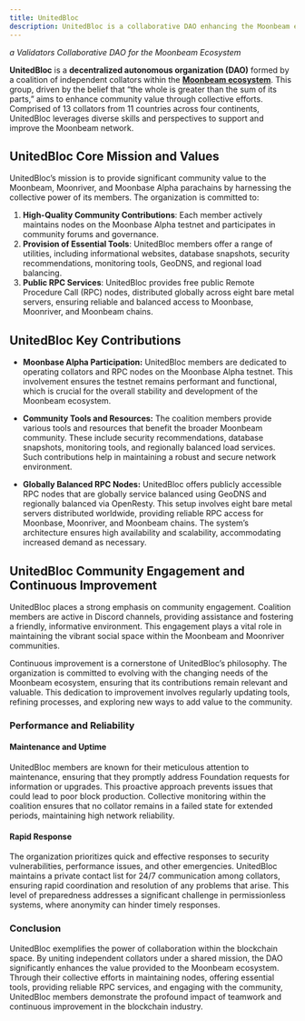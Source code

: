 ```yaml
---
title: UnitedBloc
description: UnitedBloc is a collaborative DAO enhancing the Moonbeam ecosystem with tools, community engagement, and globally balanced RPC services.
---
```


*a Validators Collaborative DAO for the Moonbeam Ecosystem*

**UnitedBloc** is a **decentralized autonomous organization (DAO)** formed by a coalition of independent collators within the [**Moonbeam ecosystem**](https://dablock.com/dapps/moonbeam-network/). This group, driven by the belief that “the whole is greater than the sum of its parts,” aims to enhance community value through collective efforts. Comprised of 13 collators from 11 countries across four continents, UnitedBloc leverages diverse skills and perspectives to support and improve the Moonbeam network.

## UnitedBloc Core Mission and Values
UnitedBloc’s mission is to provide significant community value to the Moonbeam, Moonriver, and Moonbase Alpha parachains by harnessing the collective power of its members. The organization is committed to:

1. **High-Quality Community Contributions**: Each member actively maintains nodes on the Moonbase Alpha testnet and participates in community forums and governance.
2. **Provision of Essential Tools**: UnitedBloc members offer a range of utilities, including informational websites, database snapshots, security recommendations, monitoring tools, GeoDNS, and regional load balancing.
3. **Public RPC Services**: UnitedBloc provides free public Remote Procedure Call (RPC) nodes, distributed globally across eight bare metal servers, ensuring reliable and balanced access to Moonbase, Moonriver, and Moonbeam chains.

## UnitedBloc Key Contributions
- **Moonbase Alpha Participation:** UnitedBloc members are dedicated to operating collators and RPC nodes on the Moonbase Alpha testnet. This involvement ensures the testnet remains performant and functional, which is crucial for the overall stability and development of the Moonbeam ecosystem.

- **Community Tools and Resources:** The coalition members provide various tools and resources that benefit the broader Moonbeam community. These include security recommendations, database snapshots, monitoring tools, and regionally balanced load services. Such contributions help in maintaining a robust and secure network environment.

- **Globally Balanced RPC Nodes:** UnitedBloc offers publicly accessible RPC nodes that are globally service balanced using GeoDNS and regionally balanced via OpenResty. This setup involves eight bare metal servers distributed worldwide, providing reliable RPC access for Moonbase, Moonriver, and Moonbeam chains. The system’s architecture ensures high availability and scalability, accommodating increased demand as necessary.

## UnitedBloc Community Engagement and Continuous Improvement

UnitedBloc places a strong emphasis on community engagement. Coalition members are active in Discord channels, providing assistance and fostering a friendly, informative environment. This engagement plays a vital role in maintaining the vibrant social space within the Moonbeam and Moonriver communities.

Continuous improvement is a cornerstone of UnitedBloc’s philosophy. The organization is committed to evolving with the changing needs of the Moonbeam ecosystem, ensuring that its contributions remain relevant and valuable. This dedication to improvement involves regularly updating tools, refining processes, and exploring new ways to add value to the community.

### Performance and Reliability

#### Maintenance and Uptime
UnitedBloc members are known for their meticulous attention to maintenance, ensuring that they promptly address Foundation requests for information or upgrades. This proactive approach prevents issues that could lead to poor block production. Collective monitoring within the coalition ensures that no collator remains in a failed state for extended periods, maintaining high network reliability.

#### Rapid Response
The organization prioritizes quick and effective responses to security vulnerabilities, performance issues, and other emergencies. UnitedBloc maintains a private contact list for 24/7 communication among collators, ensuring rapid coordination and resolution of any problems that arise. This level of preparedness addresses a significant challenge in permissionless systems, where anonymity can hinder timely responses.

### Conclusion
UnitedBloc exemplifies the power of collaboration within the blockchain space. By uniting independent collators under a shared mission, the DAO significantly enhances the value provided to the Moonbeam ecosystem. Through their collective efforts in maintaining nodes, offering essential tools, providing reliable RPC services, and engaging with the community, UnitedBloc members demonstrate the profound impact of teamwork and continuous improvement in the blockchain industry.
